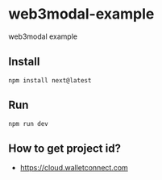 # web3modal-example
web3modal example


## Install
```
npm install next@latest
```

## Run
```
npm run dev
```

## How to get project id?
- https://cloud.walletconnect.com
